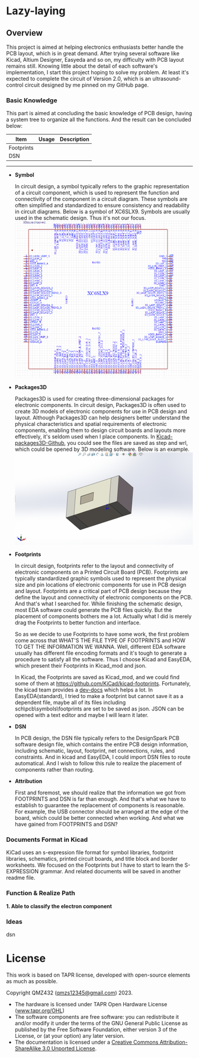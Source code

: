 # Lazy-laying
## Overview
This project is aimed at helping electronics enthusiasts better handle the PCB layout, which is in great demand. After trying several software like Kicad, Altium Designer, Easyeda and so on, my difficulty with PCB layout remains still. Knowing little about the detail of each software's implementation, I start this project hoping to solve my problem. At least it's expected to complete the circuit of Version 2.0, which is an ultrasound-control circuit designed by me pinned on my GitHub page.

### Basic Knowledge
This part is aimed at concluding the basic knowledge of PCB design, having a system tree to organize all the functions. And the result can be concluded below:

|Item|Usage|Description|
|----|-----|-----------|
|Footprints|
|DSN|

---
- **Symbol**
  
    In circuit design, a symbol typically refers to the graphic representation of a circuit component, which is used to represent the function and connectivity of the component in a circuit diagram. These symbols are often simplified and standardized to ensure consistency and readability in circuit diagrams. Below is a symbol of XC6SLX9. Symbols are usually used in the schematic design. Thus it's not our focus.
    ![Symobol of XC6SLX9](Documention/Pics/XC6SLX9.png)

- **Packages3D**
  
    Packages3D is used for creating three-dimensional packages for electronic components. In circuit design, Packages3D is often used to create 3D models of electronic components for use in PCB design and layout. Although Packages3D can help designers better understand the physical characteristics and spatial requirements of electronic components, enabling them to design circuit boards and layouts more effectively, it's seldom used when I place components. In [Kicad-packages3D-Github](https://github.com/KiCad/kicad-packages3D), you could see the files are saved as step and wrl, which could be opened by 3D modeling software. Below is an example.
![RF_Antenna_model](Documention/Pics/RF_Antenna_model.png)

- **Footprints**
  
    In circuit design, footprints refer to the layout and connectivity of electronic components on a Printed Circuit Board (PCB). Footprints are typically standardized graphic symbols used to represent the physical size and pin locations of electronic components for use in PCB design and layout. Footprints are a critical part of PCB design because they define the layout and connectivity of electronic components on the PCB. And that's what I searched for. While finishing the schematic design, most EDA software could generate the PCB files quickly. But the placement of components bothers me a lot. Actually what I did is merely drag the Footprints to better function and interface.

    So as we decide to use Footprints to have some work, the first problem come across that WHAT'S THE FILE TYPE OF FOOTPRINTS and HOW TO GET THE INFORMATION WE WANNA. Well, different EDA software usually has different file encoding formats and it's tough to generate a procedure to satisfy all the software. Thus I choose Kicad and EasyEDA, which present their Footprints in Kicad_mod and json.

    In Kicad, the Footprints are saved as Kicad_mod, and we could find some of them at https://github.com/KiCad/kicad-footprints. Fortunately, the kicad team provides a [dev-docs](https://dev-docs.kicad.org/en/build/) which helps a lot. In EasyEDA(standard), I tried to make a footprint but cannot save it as a dependent file, maybe all of its files including sch\pcb\symbols\footprints are set to be saved as json. JSON can be opened with a text editor and maybe I will learn it later.

- **DSN**
  
    In PCB design, the DSN file typically refers to the DesignSpark PCB software design file, which contains the entire PCB design information, including schematic, layout, footprint, net connections, rules, and constraints. And in kicad and EasyEDA, I could import DSN files to route automatical. And I wish to follow this rule to realize the placement of components rather than routing.
  
- **Attribution**
  
    First and foremost, we should realize that the information we got from FOOTPRINTS and DSN is far than enough. And that's what we have to establish to guarantee the replacement of components is reasonable. For example, the USB connector should be arranged at the edge of the board, which could be better connected when working.
    And what we have gained from FOOTPRINTS and DSN? 

### Documents Format in Kicad
KiCad uses an s-expression file format for symbol libraries, footprint libraries, schematics, printed circuit boards, and title block and border worksheets. We focused on the Footprints but I have to start to learn the S-EXPRESSION grammar. And related documents will be saved in another readme file.

### Function & Realize Path
**1. Able to classify the electron component**
> 

### Ideas
dsn


# License

This work is based on TAPR license, developed with open-source elements as much as possible.

Copyright QMZ432 (qmzs12345@gmail.com) 2023.

* The hardware is licensed under TAPR Open Hardware License (www.tapr.org/OHL)
* The software components are free software: you can redistribute it and/or modify it under the terms of the GNU General Public License as published by the Free Software Foundation, either version 3 of the License, or (at your option) any later version.
* The documentation is licensed under a [Creative Commons Attribution-ShareAlike 3.0 Unported License](http://creativecommons.org/licenses/by-sa/3.0/).